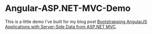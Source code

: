 Angular-ASP.NET-MVC-Demo
========================
This is a little demo I've built for my blog post [Bootstrapping AngularJS Applications with Server-Side Data from ASP.NET MVC](https://blog.mariusschulz.com/2014/03/25/bootstrapping-angularjs-applications-with-server-side-data-from-aspnet-mvc).
